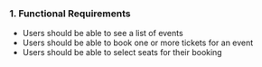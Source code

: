 ### 1. Functional Requirements
- Users should be able to see a list of events
- Users should be able to book one or more tickets for an event
- Users should be able to select seats for their booking
